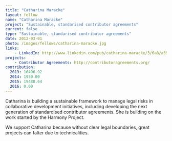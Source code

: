 ```yaml
---
title: "Catharina Maracke"
layout: fellow
name: "Catharina Maracke"
project: "Sustainable, standarised contributor agreements"
current: false
type: "Sustainable, standarised contributor agreements"
date: 2012-03-01
photo: /images/fellows/catharina-maracke.jpg
links:
    - LinkedIn: http://www.linkedin.com/pub/catharina-maracke/3/6a8/a59
projects:
    - Contributor Agreements: http://contributoragreements.org/
contribution:
  2013: 16496.92
  2014: 1950.00
  2015: 19488.64
  2016: 0.00
---
```



Catharina is building a sustainable framework to manage legal risks in collaborative development initiatives, including developing the next generation of standardised contributor agreements. She is building on the work started by the Harmony Project.

We support Catharina because without clear legal boundaries, great projects can falter due to technicalities.
